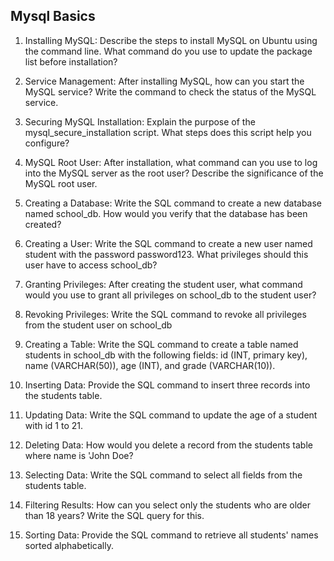## Mysql Basics

1. Installing MySQL: Describe the steps to install MySQL on Ubuntu using the command line. 
What command do you use to update the package list before installation?

2. Service Management: After installing MySQL, how can you start the MySQL service? Write 
the command to check the status of the MySQL service.

3. Securing MySQL Installation: Explain the purpose of the mysql_secure_installation script. 
What steps does this script help you configure?

4. MySQL Root User: After installation, what command can you use to log into the MySQL 
server as the root user? Describe the significance of the MySQL root user.

5. Creating a Database: Write the SQL command to create a new database named 
school_db. How would you verify that the database has been created?

6. Creating a User: Write the SQL command to create a new user named student with the 
password password123. What privileges should this user have to access school_db?

7. Granting Privileges: After creating the student user, what command would you use to grant 
all privileges on school_db to the student user?

8. Revoking Privileges: Write the SQL command to revoke all privileges from the student user 
on school_db

9. Creating a Table: Write the SQL command to create a table named students in school_db 
with the following fields: id (INT, primary key), name (VARCHAR(50)), age (INT), and grade 
(VARCHAR(10)).

10. Inserting Data: Provide the SQL command to insert three records into the students table.

11. Updating Data: Write the SQL command to update the age of a student with id 1 to 21.

12. Deleting Data: How would you delete a record from the students table where name is 'John 
Doe?

13. Selecting Data: Write the SQL command to select all fields from the students table.

14. Filtering Results: How can you select only the students who are older than 18 years? Write 
the SQL query for this.

15. Sorting Data: Provide the SQL command to retrieve all students' names sorted 
alphabetically.




